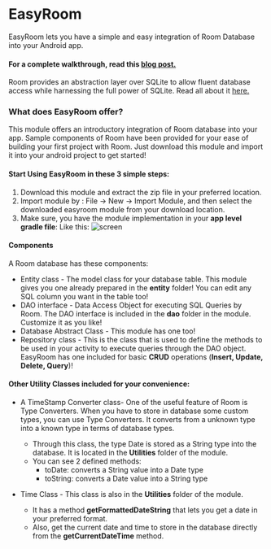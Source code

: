 # EasyRoom
EasyRoom lets you have a simple and easy integration of Room Database into your Android app.
#### For a complete walkthrough, read this [blog post.](https://medium.com/@yashprakash13/android-room-database-a-beginners-implementation-b5e01fa502cb)

Room provides an abstraction layer over SQLite to allow fluent database access while harnessing the full power of SQLite. Read all about it [here.](https://developer.android.com/training/data-storage/room/)

### What does EasyRoom offer?
This module offers an introductory integration of Room database into your app. Sample components of Room have been provided for your ease of building your first project with Room. Just download this module and import it into your android project to get started!
#### Start Using EasyRoom in these 3 simple steps:
1. Download this module and extract the zip file in your preferred location.
2. Import module by : File -> New -> Import Module, and then select the downloaded easyroom module from your download location.
3. Make sure, you have the module implementation in your **app level gradle file**: Like this:
![screen](https://user-images.githubusercontent.com/34805906/52255790-f746d580-2939-11e9-96eb-b2e6d88de1df.png)

#### Components
A Room database has these components:
* Entity class - The model class for your database table. This module gives you one already prepared in the **entity** folder! You can edit any SQL column you want in the table too!
* DAO interface - Data Access Object for executing SQL Queries by Room. The DAO interface is included in the **dao** folder in the module. Customize it as you like!
* Database Abstract Class - This module has one too!
* Repository class - This is the class that is used to define the methods to be used in your activity to execute queries through the DAO object. EasyRoom has one included for basic **CRUD** operations (**Insert, Update, Delete, Query**)!

#### Other Utility Classes included for your convenience:
* A TimeStamp Converter class- One of the useful feature of Room is Type Converters. When you have to store in database some custom types, you can use Type Converters. It converts from a unknown type into a known type in terms of database types.
  * Through this class, the type Date is stored as a String type into the database. It is located in the **Utilities** folder of the module.
  * You can see 2 defined methods: 
    * toDate: converts a String value into a Date type
    * toString: converts a Date value into a String type 
  
* Time Class - This class is also in the **Utilities** folder of the module. 
  * It has a method **getFormattedDateString** that lets you get a date in your preferred format.
  * Also, get the current date and time to store in the database directly from the **getCurrentDateTime** method.
